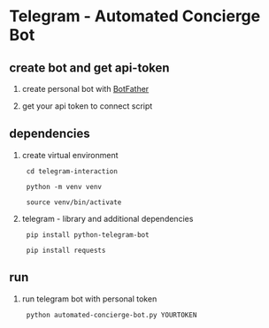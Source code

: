 
<h1>Telegram - Automated Concierge Bot</h1>

<h2> create bot and get api-token</h2>

 1) create personal bot with <a href="https://t.me/botfather">BotFather</a>

 2) get your api token to connect script 

<h2> dependencies </h2>

 1) create virtual environment

         cd telegram-interaction

         python -m venv venv

         source venv/bin/activate

 2) telegram - library and additional dependencies

         pip install python-telegram-bot

         pip install requests

<h2> run </h2>

 1) run telegram bot with personal token

         python automated-concierge-bot.py YOURTOKEN
